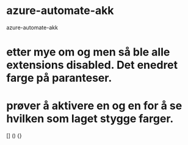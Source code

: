# azure-automate-akk
azure-automate-akk
# etter mye om og men så ble alle extensions disabled. Det enedret farge på paranteser.
# prøver å aktivere en og en for å se hvilken som laget stygge farger.

[]  ()  {}

